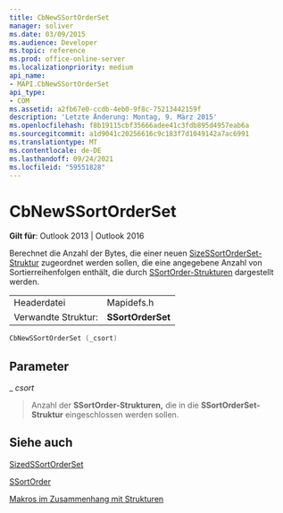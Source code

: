 ```yaml
---
title: CbNewSSortOrderSet
manager: soliver
ms.date: 03/09/2015
ms.audience: Developer
ms.topic: reference
ms.prod: office-online-server
ms.localizationpriority: medium
api_name:
- MAPI.CbNewSSortOrderSet
api_type:
- COM
ms.assetid: a2fb67e0-ccdb-4eb0-9f8c-75213442159f
description: 'Letzte Änderung: Montag, 9. März 2015'
ms.openlocfilehash: f8b19115cbf35666adee41c3fdb895d4957eab6a
ms.sourcegitcommit: a1d9041c20256616c9c183f7d1049142a7ac6991
ms.translationtype: MT
ms.contentlocale: de-DE
ms.lasthandoff: 09/24/2021
ms.locfileid: "59551828"
---
```

# <a name="cbnewssortorderset"></a>CbNewSSortOrderSet

  
  
**Gilt für**: Outlook 2013 | Outlook 2016 
  
Berechnet die Anzahl der Bytes, die einer neuen [SizeSSortOrderSet-Struktur](sizedssortorderset.md) zugeordnet werden sollen, die eine angegebene Anzahl von Sortierreihenfolgen enthält, die durch [SSortOrder-Strukturen](ssortorder.md) dargestellt werden. 
  
|||
|:-----|:-----|
|Headerdatei  <br/> |Mapidefs.h  <br/> |
|Verwandte Struktur:  <br/> |**SSortOrderSet** <br/> |
   
```cpp
CbNewSSortOrderSet (_csort)
```

## <a name="parameters"></a>Parameter

 _ _csort_
  
> Anzahl der **SSortOrder-Strukturen,** die in die **SSortOrderSet-Struktur** eingeschlossen werden sollen. 
    
## <a name="see-also"></a>Siehe auch



[SizedSSortOrderSet](sizedssortorderset.md)
  
[SSortOrder](ssortorder.md)


[Makros im Zusammenhang mit Strukturen](macros-related-to-structures.md)

